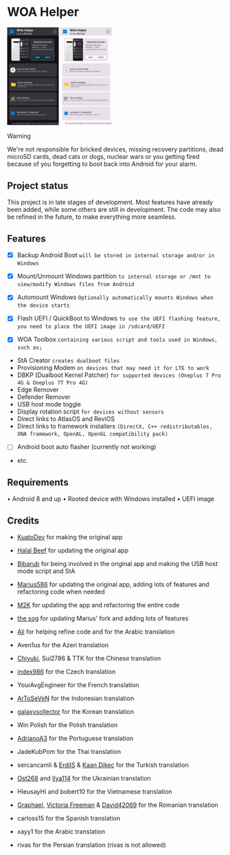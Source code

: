 # WOA Helper
<p float="left" >
<img src="Helper-dark.png" width="120" alt="">
<img src="Helper-light.png" width="120" alt="">
</p>

> [!WARNING]
>
> We're not responsible for bricked devices, missing recovery partitions, dead microSD cards, dead cats or dogs, nuclear wars or you getting fired because of you forgetting to boot back into Android for your alarm.

## Project status
This project is in late stages of development. Most features have already been added, while some others are still in development. The code may also be refined in the future, to make everything more seamless.

## Features
- [x] Backup Android Boot ```will be stored in internal storage and/or in Windows```
- [x] Mount/Unmount Windows partition ```to internal storage or /mnt to view/modify Windows files from Android```
- [x] Automount Windows ```Optionally automatically mounts Windows when the device starts```
- [x] Flash UEFI / QuickBoot to Windows ```to use the UEFI flashing feature, you need to place the UEFI image in /sdcard/UEFI```

- [x] WOA Toolbox ```containing various script and tools used in Windows, such as;```
- StA Creator ```creates dualboot files```
- Provisioning Modem ```on devices that may need it for LTE to work```
- DBKP (Dualboot Kernel Patcher) ```for supported devices (Oneplus 7 Pro 4G & Oneplus 7T Pro 4G)```
- Edge Remover
- Defender Remover
- USB host mode toggle
- Display rotation script ```for devices without sensors```
- Direct links to AtlasOS and ReviOS
- Direct links to framework installers ```(DirectX, C++ redistributables, XNA framework, OpenAL, OpenGL compatibility pack)```
- [ ] Android boot auto flasher (currently not working)
- etc.

## Requirements
• Android 8 and up
• Rooted device with Windows installed
• UEFI image

## Credits
- [KuatoDev](https://github.com/KuatoDev) for making the original app
- [Halal Beef](https://github.com/halal-beef) for updating the original app
- [Bibarub](https://github.com/bibarub) for being involved in the original app and making the USB host mode script and StA
- [Marius586](https://github.com/Marius586) for updating the original app, adding lots of features and refactoring code when needed
- [M2K](https://github.com/remtrik) for updating the app and refactoring the entire code
- [the sog](https://github.com/n00b69) for updating Marius' fork and adding lots of features

- [Ali](https://github.com/gixousiyq) for helping refine code and for the Arabic translation
- Aven1us for the Azeri translation
- [Chiyuki](https://github.com/chiyuki0325), Sui2786 & TTK for the Chinese translation
- [index986](https://github.com/index986) for the Czech translation
- YourAvgEngineer for the French translation
- [ArToSeVeN](https://github.com/Artoseven) for the Indonesian translation
- [galaxysollector](https://github.com/galaxysollector) for the Korean translation
- Win Polish for the Polish translation
- [AdrianoA3](https://github.com/AdrianoA3) for the Portuguese translation
- JadeKubPom for the Thai translation
- sercancamli & [ErdilS](https://github.com/erdilS) & [Kaan Dikeç](https://github.com/dikeckaan) for the Turkish translation
- [Ost268](https://github.com/Ost268) and [Ilya114](https://github.com/Ilya114) for the Ukrainian translation
- HieusayHi and bobert10 for the Vietnamese translation
- [Graphael](https://github.com/grphks), [Victoria Freeman](https://github.com/VendDair) & [David42069](https://github.com/david-42069) for the Romanian translation
- carloss15 for the Spanish translation
- xayy1 for the Arabic translation
- rivas for the Persian translation (rivas is not allowed)
